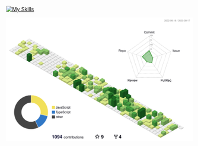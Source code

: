 [![My Skills](https://skillicons.dev/icons?i=django,go,py,nestjs,fastapi,nodejs,express,prisma,ts,react,nextjs,js,flutter,html,css,vscode,git,github)](https://www.linkedin.com/in/leonardo-freitas-070298110/)


![](./profile-3d-contrib/profile-green-animate.svg)
